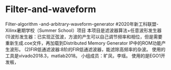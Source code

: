 # Filter-and-waveform
Filter-algorithm -and-arbitrary-waveform-generator
#2020年新工科联盟-Xilinx暑期学校（Summer School）项目
本项目是滤波器算法+任意波形发生器
(1)波形发生器：已实现正弦波，方波的产生可以自己调节频率和相位，但是需要重新生成.coe文件，再加载到Distributed Memory Generator IP中的ROM功能产生波形。
(2)FIR低通滤波器:8阶的FIR低通滤波器，能滤除高频率的杂波。
使用的工具是vivado2018.3，matlab2018。
小组成员：旷凤，李瑶。
使用的是EGO1开发板，
